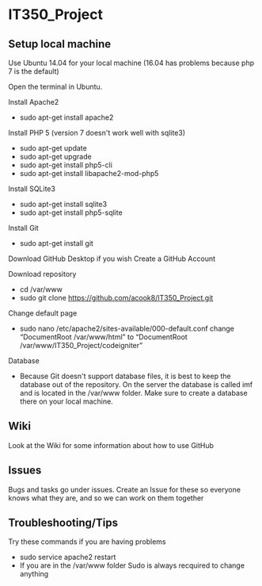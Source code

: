 # IT350_Project

## Setup local machine
Use Ubuntu 14.04 for your local machine (16.04 has problems because php 7 is the default)

Open the terminal in Ubuntu.

Install Apache2
* sudo apt-get install apache2

Install PHP 5 (version 7 doesn't work well with sqlite3)
* sudo apt-get update
* sudo apt-get upgrade
* sudo apt-get install php5-cli
* sudo apt-get install libapache2-mod-php5

Install SQLite3
* sudo apt-get install sqlite3
* sudo apt-get install php5-sqlite

Install Git
* sudo apt-get install git

Download GitHub Desktop if you wish
Create a GitHub Account

Download repository
* cd /var/www
* sudo git clone https://github.com/acook8/IT350_Project.git

Change default page
* sudo nano /etc/apache2/sites-available/000-default.conf
change “DocumentRoot /var/www/html” to “DocumentRoot /var/www/IT350_Project/codeigniter”

Database
* Because Git doesn't support database files, it is best to keep the database out of the repository. On the server the database is called imf and is located in the /var/www folder. Make sure to create a database there on your local machine.

## Wiki
Look at the Wiki for some information about how to use GitHub

## Issues
Bugs and tasks go under issues. Create an Issue for these so everyone knows what they are, and so we can work on them together

## Troubleshooting/Tips
Try these commands if you are having problems
* sudo service apache2 restart
* If you are in the /var/www folder Sudo is always recquired to change anything


